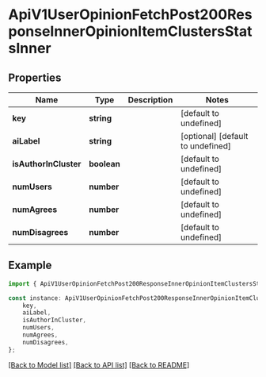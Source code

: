 # ApiV1UserOpinionFetchPost200ResponseInnerOpinionItemClustersStatsInner


## Properties

Name | Type | Description | Notes
------------ | ------------- | ------------- | -------------
**key** | **string** |  | [default to undefined]
**aiLabel** | **string** |  | [optional] [default to undefined]
**isAuthorInCluster** | **boolean** |  | [default to undefined]
**numUsers** | **number** |  | [default to undefined]
**numAgrees** | **number** |  | [default to undefined]
**numDisagrees** | **number** |  | [default to undefined]

## Example

```typescript
import { ApiV1UserOpinionFetchPost200ResponseInnerOpinionItemClustersStatsInner } from './api';

const instance: ApiV1UserOpinionFetchPost200ResponseInnerOpinionItemClustersStatsInner = {
    key,
    aiLabel,
    isAuthorInCluster,
    numUsers,
    numAgrees,
    numDisagrees,
};
```

[[Back to Model list]](../README.md#documentation-for-models) [[Back to API list]](../README.md#documentation-for-api-endpoints) [[Back to README]](../README.md)
